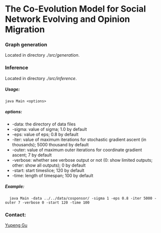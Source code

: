 # The Co-Evolution Model for Social Network Evolving and Opinion Migration

### Graph generation
Located in directory *./src/generation*.

### Inference 
Located in directory *./src/inference*.

##### Usage: 

```
java Main <options>
```

##### options:

- -data: the directory of data files
- -sigma: value of sigma; 1.0 by default
- -eps: value of eps; 0.8 by default
- -iter: value of maximum iterations for stochastic gradient ascent (in thousands); 5000 thousand by default
- -outer: value of maximum outer iterations for coordinate gradient ascent; 7 by default
- -verbose: whether see verbose output or not (0: show limited outputs; other: show all outputs); 0 by default
- -start: start timeslice; 120 by default
- -time: length of timespan; 100 by default

##### Example: 

```
  java Main -data ../../data/cosponsor/ -sigma 1 -eps 0.8 -iter 5000 -outer 7 -verbose 0 -start 120 -time 100
```


### Contact:
[Yupeng Gu](http://web.cs.ucla.edu/~ypgu/)

